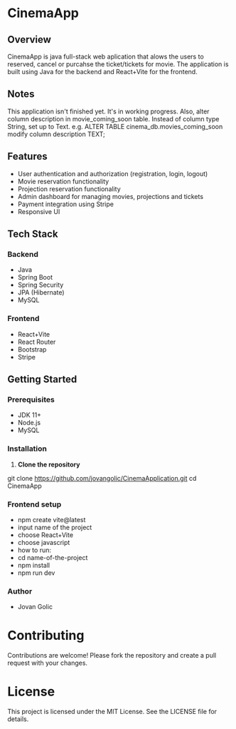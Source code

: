 # CinemaApp
## Overview

CinemaApp is java full-stack web aplication that alows the users to reserved, cancel or purcahse the ticket/tickets for movie. The application is built using Java for the backend and React+Vite for the frontend. 

## Notes
This application isn't finished yet. It's in working progress.
Also, alter column description in movie_coming_soon table. Instead of column type String, set up to Text.
e.g. ALTER TABLE cinema_db.movies_coming_soon modify column description TEXT;


## Features

- User authentication and authorization (registration, login, logout)
- Movie reservation functionality
- Projection reservation functionality
- Admin dashboard for managing movies, projections and tickets
- Payment integration using Stripe
- Responsive UI

## Tech Stack

### Backend

- Java
- Spring Boot
- Spring Security
- JPA (Hibernate)
- MySQL

### Frontend

- React+Vite
- React Router
- Bootstrap
- Stripe

## Getting Started

### Prerequisites

- JDK 11+
- Node.js
- MySQL

### Installation

1. **Clone the repository**


git clone https://github.com/jovangolic/CinemaApplication.git
cd CinemaApp

### Frontend setup
- npm create vite@latest
- input name of the project
- choose React+Vite
- choose javascript
- how to run:
- cd name-of-the-project
- npm install
- npm run dev

### Author
- Jovan Golic

# Contributing

Contributions are welcome! Please fork the repository and create a pull request with your changes.

# License

This project is licensed under the MIT License. See the LICENSE file for details.
